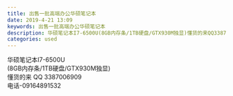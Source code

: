 ```yaml
---
title: 出售一批高端办公华硕笔记本
date: 2019-4-21 13:09
keywords: 出售一批高端办公华硕笔记本
description: 华硕笔记本I7-6500U(8GB内存条/1TB硬盘/GTX930M独显)懂货的来QQ3387006909电话-09164891532
categories: used
---
```

<td class="t_f" id="postmessage_3568262">

华硕笔记本I7-6500U<br/>
(8GB内存条/1TB硬盘/GTX930M独显)<br/>
懂货的来 QQ 3387006909<br/>
电话-09164891532<br/>
<img alt="" border="0" class="zoom" data-cf-modified-e034b594dbd09ea993ac5e45-="" file="http://www.flw.ph/data/appbyme/upload/image/201904/21/qP38K9BcGwLY.jpg" id="aimg_VIkk2" lazyloadthumb="1" onclick="" onmouseover="" src="http://www.flw.ph/data/appbyme/upload/image/201904/21/qP38K9BcGwLY.jpg"/><br/>
<br/>
<img alt="" border="0" class="zoom" data-cf-modified-e034b594dbd09ea993ac5e45-="" file="http://www.flw.ph/data/appbyme/upload/image/201904/21/N7AKJ9WU6YJS.jpg" id="aimg_Z0JL3" lazyloadthumb="1" onclick="" onmouseover="" src="http://www.flw.ph/data/appbyme/upload/image/201904/21/N7AKJ9WU6YJS.jpg"/><br/>
<br/>
<img alt="" border="0" class="zoom" data-cf-modified-e034b594dbd09ea993ac5e45-="" file="http://www.flw.ph/data/appbyme/upload/image/201904/21/OkwlF6sbr2De.jpg" id="aimg_t9Wz5" lazyloadthumb="1" onclick="" onmouseover="" src="http://www.flw.ph/data/appbyme/upload/image/201904/21/OkwlF6sbr2De.jpg"/><br/>
<br/>
<img alt="" border="0" class="zoom" data-cf-modified-e034b594dbd09ea993ac5e45-="" file="http://www.flw.ph/data/appbyme/upload/image/201904/21/9H4ioMKHsa8N.jpg" id="aimg_uXR5Y" lazyloadthumb="1" onclick="" onmouseover="" src="http://www.flw.ph/data/appbyme/upload/image/201904/21/9H4ioMKHsa8N.jpg"/><br/>
<br/>
<img alt="" border="0" class="zoom" data-cf-modified-e034b594dbd09ea993ac5e45-="" file="http://www.flw.ph/data/appbyme/upload/image/201904/21/gbDEhwgfag2G.jpg" id="aimg_AlFLH" lazyloadthumb="1" onclick="" onmouseover="" src="http://www.flw.ph/data/appbyme/upload/image/201904/21/gbDEhwgfag2G.jpg"/><br/>
<br/>
<img alt="" border="0" class="zoom" data-cf-modified-e034b594dbd09ea993ac5e45-="" file="http://www.flw.ph/data/appbyme/upload/image/201904/21/a4ItRHpf5wXi.jpg" id="aimg_MAUjG" lazyloadthumb="1" onclick="" onmouseover="" src="http://www.flw.ph/data/appbyme/upload/image/201904/21/a4ItRHpf5wXi.jpg"/><br/>
<br/>
</td>
